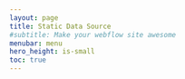 ```yaml
---
layout: page
title: Static Data Source
#subtitle: Make your webflow site awesome
menubar: menu
hero_height: is-small
toc: true
---
```


<script type="text/json" wfu-data="data2" wfu-data-type="static">
[
  {
    "Rank": 1,
    "Country": "China",
    "Region": "Asia",
    "Population": 1,411,778,724,
    "Percent": false
  },
  {
    "Rank": "2",
    "Country": "India",
    "Region": "Asia",
    "Population": "1,381,914,537",
    "Percent": "17.50%"
  }
]
</script>